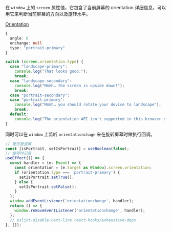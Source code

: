 在 `window` 上的 `screen` 属性值，它包含了当前屏幕的 orientation 详细信息，可以用它来判断当前屏幕的方向以及旋转水平。

[Orientation](https://developer.mozilla.org/en-US/docs/Web/API/Screen/orientation)

```ts
{
  angle: 0
  onchange: null
  type: "portrait-primary"
}
```

```js
switch (screen.orientation.type) {
  case "landscape-primary":
    console.log("That looks good.");
    break;
  case "landscape-secondary":
    console.log("Mmmh… the screen is upside down!");
    break;
  case "portrait-secondary":
  case "portrait-primary":
    console.log("Mmmh… you should rotate your device to landscape");
    break;
  default:
    console.log("The orientation API isn't supported in this browser :(");
}
```

同时可以在 `window` 上监听 `orientationchage` 来在旋转屏幕时做执行回调。

```ts
// 是否是竖屏
const [isPortrait, setIsPortrait] = useBoolean(false);
// 旋转时记录
useEffect(() => {
  const handler = (e: Event) => {
    const orientation = (e.target as Window).screen.orientation;
    if (orientation.type === 'portrait-primary') {
      setIsPortrait.setTrue();
    } else {
      setIsPortrait.setFalse();
    }
  };
  window.addEventListener('orientationchange', handler);
  return () => {
    window.removeEventListener('orientationchange', handler);
  };
  // eslint-disable-next-line react-hooks/exhaustive-deps
}, []);
```